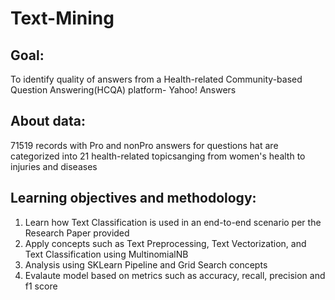 # Text-Mining

## Goal:
To identify quality of answers from a Health-related Community-based Question Answering(HCQA) platform- Yahoo! Answers

## About data:
71519 records with Pro and nonPro answers for questions hat are categorized into 21 health-related topicsanging from women's health to injuries and diseases

## Learning objectives and methodology:
  1. Learn how Text Classification is used in an end-to-end scenario per the Research Paper provided
  2. Apply concepts such as Text Preprocessing, Text Vectorization, and Text Classification using MultinomialNB
  3. Analysis using SKLearn Pipeline and Grid Search concepts
  4. Evalaute model based on metrics such as accuracy, recall, precision and f1 score
  


  






